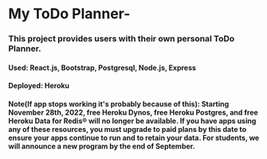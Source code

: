 # My ToDo Planner-

### This project provides users with their own personal ToDo Planner.

#### Used: React.js, Bootstrap, Postgresql, Node.js, Express
#### Deployed: Heroku

#### Note(If app stops working it's probably because of this): Starting November 28th, 2022, free Heroku Dynos, free Heroku Postgres, and free Heroku Data for Redis® will no longer be available. If you have apps using any of these resources, you must upgrade to paid plans by this date to ensure your apps continue to run and to retain your data. For students, we will announce a new program by the end of September. 
